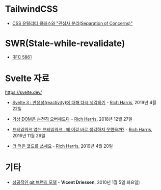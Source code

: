 # TailwindCSS

- [CSS 유틸리티 클래스와 "관심사 분리(Separation of Concerns)"](./tailwindcss/css-utility-classes-and-separation-of-concerns.md)

# SWR(Stale-while-revalidate)

- [RFC 5861](./swr/rfc5861.md)

# Svelte 자료

https://svelte.dev/

- [Svelte 3 : 반응성(reactivity)에 대해 다시 생각하기](./svelte/Svelte-3-Rethinking-reactivity.md) - [Rich Harris](https://twitter.com/Rich_Harris), 2019년 4월 22일

- [가상 DOM은 순전히 오버헤드다](./svelte/virtual-dom-is-pure-overhead.md) - [Rich Harris](https://twitter.com/Rich_Harris), 2018년 12월 27일

- [프레임워크 없는 프레임워크 : 왜 이걸 바로 생각하지 못했을까?](./svelte/frameworks-without-the-framework.md) - [Rich Harris](https://twitter.com/Rich_Harris), 2016년 11월 26일

- [더 적은 코드를 쓰세요](./svelte/write-less-code.md) - [Rich Harris](https://twitter.com/Rich_Harris), 2019년 4월 20일

# 기타

- [성공적인 git 브랜칭 모델](./a-successful-git-branching-model/README.md) - **Vicent Driessen**, 2010년 1월 5일 화요일)
